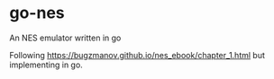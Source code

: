 # go-nes
An NES emulator written in go

Following https://bugzmanov.github.io/nes_ebook/chapter_1.html but implementing in go.
